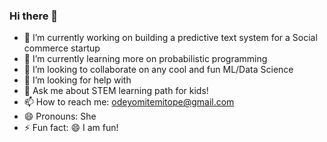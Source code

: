 ### Hi there 👋


- 🔭 I’m currently working on building a predictive text system for a Social commerce startup
- 🌱 I’m currently learning more on probabilistic programming 
- 👯 I’m looking to collaborate on any cool and fun ML/Data Science
- 🤔 I’m looking for help with 
- 💬 Ask me about STEM learning path for kids!
- 📫 How to reach me: odeyomitemitope@gmail.com
- 😄 Pronouns: She
- ⚡ Fun fact: 😄 I am fun!
